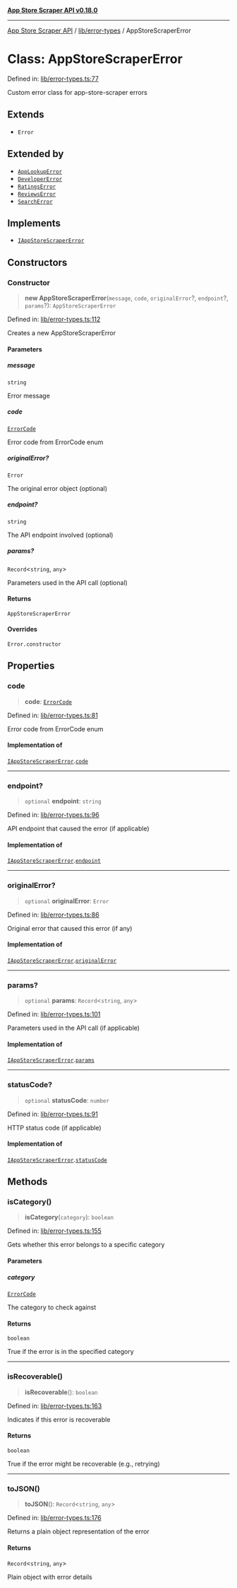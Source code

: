 [**App Store Scraper API v0.18.0**](../../../README.md)

***

[App Store Scraper API](../../../modules.md) / [lib/error-types](../README.md) / AppStoreScraperError

# Class: AppStoreScraperError

Defined in: [lib/error-types.ts:77](https://github.com/facundoolano/app-store-scraper/blob/7e1baf8350e9d5936df88e03bdbb2e2ecea26d48/lib/error-types.ts#L77)

Custom error class for app-store-scraper errors

## Extends

- `Error`

## Extended by

- [`AppLookupError`](AppLookupError.md)
- [`DeveloperError`](DeveloperError.md)
- [`RatingsError`](RatingsError.md)
- [`ReviewsError`](ReviewsError.md)
- [`SearchError`](SearchError.md)

## Implements

- [`IAppStoreScraperError`](../interfaces/IAppStoreScraperError.md)

## Constructors

### Constructor

> **new AppStoreScraperError**(`message`, `code`, `originalError`?, `endpoint`?, `params`?): `AppStoreScraperError`

Defined in: [lib/error-types.ts:112](https://github.com/facundoolano/app-store-scraper/blob/7e1baf8350e9d5936df88e03bdbb2e2ecea26d48/lib/error-types.ts#L112)

Creates a new AppStoreScraperError

#### Parameters

##### message

`string`

Error message

##### code

[`ErrorCode`](../enumerations/ErrorCode.md)

Error code from ErrorCode enum

##### originalError?

`Error`

The original error object (optional)

##### endpoint?

`string`

The API endpoint involved (optional)

##### params?

`Record`\<`string`, `any`\>

Parameters used in the API call (optional)

#### Returns

`AppStoreScraperError`

#### Overrides

`Error.constructor`

## Properties

### code

> **code**: [`ErrorCode`](../enumerations/ErrorCode.md)

Defined in: [lib/error-types.ts:81](https://github.com/facundoolano/app-store-scraper/blob/7e1baf8350e9d5936df88e03bdbb2e2ecea26d48/lib/error-types.ts#L81)

Error code from ErrorCode enum

#### Implementation of

[`IAppStoreScraperError`](../interfaces/IAppStoreScraperError.md).[`code`](../interfaces/IAppStoreScraperError.md#code)

***

### endpoint?

> `optional` **endpoint**: `string`

Defined in: [lib/error-types.ts:96](https://github.com/facundoolano/app-store-scraper/blob/7e1baf8350e9d5936df88e03bdbb2e2ecea26d48/lib/error-types.ts#L96)

API endpoint that caused the error (if applicable)

#### Implementation of

[`IAppStoreScraperError`](../interfaces/IAppStoreScraperError.md).[`endpoint`](../interfaces/IAppStoreScraperError.md#endpoint)

***

### originalError?

> `optional` **originalError**: `Error`

Defined in: [lib/error-types.ts:86](https://github.com/facundoolano/app-store-scraper/blob/7e1baf8350e9d5936df88e03bdbb2e2ecea26d48/lib/error-types.ts#L86)

Original error that caused this error (if any)

#### Implementation of

[`IAppStoreScraperError`](../interfaces/IAppStoreScraperError.md).[`originalError`](../interfaces/IAppStoreScraperError.md#originalerror)

***

### params?

> `optional` **params**: `Record`\<`string`, `any`\>

Defined in: [lib/error-types.ts:101](https://github.com/facundoolano/app-store-scraper/blob/7e1baf8350e9d5936df88e03bdbb2e2ecea26d48/lib/error-types.ts#L101)

Parameters used in the API call (if applicable)

#### Implementation of

[`IAppStoreScraperError`](../interfaces/IAppStoreScraperError.md).[`params`](../interfaces/IAppStoreScraperError.md#params)

***

### statusCode?

> `optional` **statusCode**: `number`

Defined in: [lib/error-types.ts:91](https://github.com/facundoolano/app-store-scraper/blob/7e1baf8350e9d5936df88e03bdbb2e2ecea26d48/lib/error-types.ts#L91)

HTTP status code (if applicable)

#### Implementation of

[`IAppStoreScraperError`](../interfaces/IAppStoreScraperError.md).[`statusCode`](../interfaces/IAppStoreScraperError.md#statuscode)

## Methods

### isCategory()

> **isCategory**(`category`): `boolean`

Defined in: [lib/error-types.ts:155](https://github.com/facundoolano/app-store-scraper/blob/7e1baf8350e9d5936df88e03bdbb2e2ecea26d48/lib/error-types.ts#L155)

Gets whether this error belongs to a specific category

#### Parameters

##### category

[`ErrorCode`](../enumerations/ErrorCode.md)

The category to check against

#### Returns

`boolean`

True if the error is in the specified category

***

### isRecoverable()

> **isRecoverable**(): `boolean`

Defined in: [lib/error-types.ts:163](https://github.com/facundoolano/app-store-scraper/blob/7e1baf8350e9d5936df88e03bdbb2e2ecea26d48/lib/error-types.ts#L163)

Indicates if this error is recoverable

#### Returns

`boolean`

True if the error might be recoverable (e.g., retrying)

***

### toJSON()

> **toJSON**(): `Record`\<`string`, `any`\>

Defined in: [lib/error-types.ts:176](https://github.com/facundoolano/app-store-scraper/blob/7e1baf8350e9d5936df88e03bdbb2e2ecea26d48/lib/error-types.ts#L176)

Returns a plain object representation of the error

#### Returns

`Record`\<`string`, `any`\>

Plain object with error details
